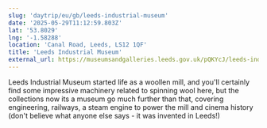 ```yaml
---
slug: 'daytrip/eu/gb/leeds-industrial-museum'
date: '2025-05-29T11:12:59.803Z'
lat: '53.8029'
lng: '-1.58288'
location: 'Canal Road, Leeds, LS12 1QF'
title: 'Leeds Industrial Museum'
external_url: https://museumsandgalleries.leeds.gov.uk/pQKYcJ/leeds-industrial-museum/home
---
```

Leeds Industrial Museum started life as a woollen mill, and you'll certainly find some impressive machinery related to spinning wool here, but the collections now its a museum go much further than that, covering engineering, railways, a steam engine to power the mill and cinema history (don't believe what anyone else says - it was invented in Leeds!)